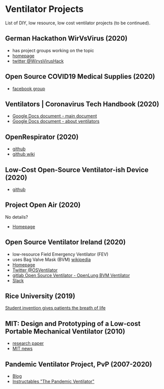 # Ventilator Projects
List of DIY, low resource, low cost ventilator projects (to be continued).

## German Hackathon WirVsVirus (2020)
* has project groups working on the topic
* [homepage](https://wirvsvirushackathon.org/)
* [twitter @WirvsVirusHack](https://twitter.com/WirvsVirusHack)

## Open Source COVID19 Medical Supplies (2020)
* [facebook group](https://www.facebook.com/groups/opensourcecovid19medicalsupplies/?ref=group_header)

## Ventilators | Coronavirus Tech Handbook (2020)
* [Google Docs document - main document](https://coronavirustechhandbook.com/home)
* [Google Docs document - about ventilators](https://coronavirustechhandbook.com/ventilators)

## OpenRespirator (2020)
* [github](https://github.com/brentjackson/OpenRespirator)
* [github wiki](https://github.com/brentjackson/OpenRespirator/wiki)

## Low-Cost Open-Source Ventilator-ish Device (2020)
* [github](https://github.com/jcl5m1/ventilator)

## Project Open Air (2020)
No details?
* [Homepage](https://www.projectopenair.org/)

## Open Source Ventilator Ireland (2020)
* low-resource Field Emergency Ventilator (FEV) 
* uses Bag Valve Mask (BVM) [wikipedia](https://en.wikipedia.org/wiki/Bag_valve_mask)
* [Homepage](https://opensourceventilator.ie/)
* [Twitter @OSVentilator](https://twitter.com/OSVentilator)
* [gitlab Open Source Ventilator - OpenLung BVM Ventilator](https://gitlab.com/TrevorSmale/OSV-OpenLung)
* [Slack](https://osventilator.slack.com)

## Rice University (2019)
[Student invention gives patients the breath of life](https://news.rice.edu/2019/05/01/student-invention-gives-patients-the-breath-of-life-2/)

## MIT: Design and Prototyping of a Low-cost Portable Mechanical Ventilator (2010)
* [research paper](https://web.mit.edu/2.75/projects/DMD_2010_Al_Husseini.pdf)
* [MIT news](http://news.mit.edu/2010/itw-ventilator-0715)

## Pandemic Ventilator Project, PvP (2007-2020)
* [Blog](https://panvent.blogspot.com/)
* [Instructables "The Pandemic Ventilator"](https://www.instructables.com/id/The-Pandemic-Ventilator/)
